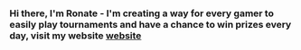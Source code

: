 ### Hi there, I'm Ronate - I'm creating a way for every gamer to easily play tournaments and have a chance to win prizes every day, visit my website [website]

[website]: https://macegames.com
